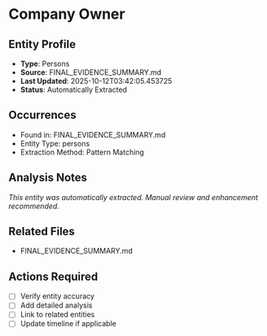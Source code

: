 # Company Owner

## Entity Profile
- **Type**: Persons
- **Source**: FINAL_EVIDENCE_SUMMARY.md
- **Last Updated**: 2025-10-12T03:42:05.453725
- **Status**: Automatically Extracted

## Occurrences
- Found in: FINAL_EVIDENCE_SUMMARY.md
- Entity Type: persons
- Extraction Method: Pattern Matching

## Analysis Notes
*This entity was automatically extracted. Manual review and enhancement recommended.*

## Related Files
- FINAL_EVIDENCE_SUMMARY.md

## Actions Required
- [ ] Verify entity accuracy
- [ ] Add detailed analysis
- [ ] Link to related entities
- [ ] Update timeline if applicable
